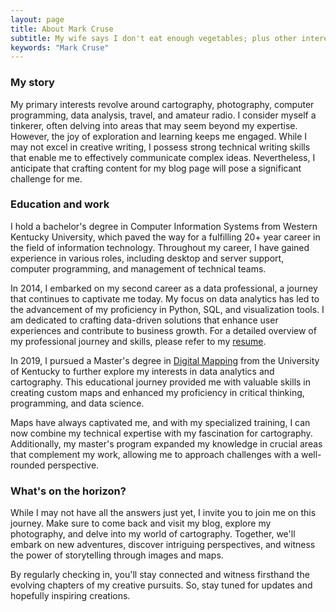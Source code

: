 ```yaml
---
layout: page
title: About Mark Cruse
subtitle: My wife says I don't eat enough vegetables; plus other interesting frivolities...
keywords: "Mark Cruse"
---
```


### My story

My primary interests revolve around cartography, photography, computer programming, data analysis, travel, and amateur radio. I consider myself a tinkerer, often delving into areas that may seem beyond my expertise. However, the joy of exploration and learning keeps me engaged. While I may not excel in creative writing, I possess strong technical writing skills that enable me to effectively communicate complex ideas. Nevertheless, I anticipate that crafting content for my blog page will pose a significant challenge for me.

### Education and work
I hold a bachelor's degree in Computer Information Systems from Western Kentucky University, which paved the way for a fulfilling 20+ year career in the field of information technology. Throughout my career, I have gained experience in various roles, including desktop and server support, computer programming, and management of technical teams.

In 2014, I embarked on my second career as a data professional, a journey that continues to captivate me today. My focus on data analytics has led to the advancement of my proficiency in Python, SQL, and visualization tools. I am dedicated to crafting data-driven solutions that enhance user experiences and contribute to business growth. For a detailed overview of my professional journey and skills, please refer to my [resume](https://waywardmark.com/resume.pdf).

In 2019, I pursued a Master's degree in [Digital Mapping](https://newmapsplus.as.uky.edu/programs) from the University of Kentucky to further explore my interests in data analytics and cartography. This educational journey provided me with valuable skills in creating custom maps and enhanced my proficiency in critical thinking, programming, and data science.

Maps have always captivated me, and with my specialized training, I can now combine my technical expertise with my fascination for cartography. Additionally, my master's program expanded my knowledge in crucial areas that complement my work, allowing me to approach challenges with a well-rounded perspective.

### What's on the horizon?
While I may not have all the answers just yet, I invite you to join me on this journey. Make sure to come back and visit my blog, explore my photography, and delve into my world of cartography. Together, we'll embark on new adventures, discover intriguing perspectives, and witness the power of storytelling through images and maps.

By regularly checking in, you'll stay connected and witness firsthand the evolving chapters of my creative pursuits. So, stay tuned for updates and hopefully inspiring creations. 